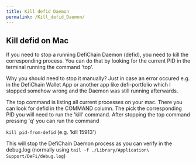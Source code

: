 ```yaml
---
title: Kill defid Daemon
permalink: /Kill_defid_Daemon/
---
```


## Kill defid on Mac

If you need to stop a running DefiChain Daemon (defid), you need to kill the corresponding process. You can do that by looking for the current PID in the terminal running the command 'top'.

Why you should need to stop it manually? Just in case an error occured e.g. in the DefiChain Wallet App or another app like defi-portfolio which I stopped somehow wrong and the Daemon was still running afterwards.

The top command is listing all current processes on your mac. There you can look for defid in the COMMAND column. The pick the corresponding PID you will need to run the 'kill' command. After stopping the top command pressing 'q' you can run the command

`kill pid-from-defid` (e.g. 'kill 15913')

This will stop the DefiChain Daemon process as you can verify in the debug.log (normally using `tail -f ./Library/Application\ Support/DeFi/debug.log`)
